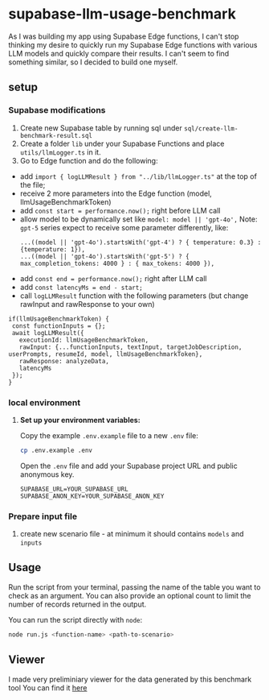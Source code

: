 # supabase-llm-usage-benchmark

As I was building my app using Supabase Edge functions, I can't stop thinking my desire to quickly run my Supabase Edge functions with various LLM models and quickly compare their results. I can't seem to find something similar, so I decided to build one myself.

## setup

### Supabase modifications
1. Create new Supabase table by running sql under `sql/create-llm-benchmark-result.sql`
1. Create a folder `lib` under your Supabase Functions and place `utils/llmLogger.ts` in it.
1. Go to Edge function and do the following:
 - add `import { logLLMResult } from "../lib/llmLogger.ts"` at the top of the file;
 - receive 2 more parameters into the Edge function (model, llmUsageBenchmarkToken)
 - add `const start = performance.now();` right before LLM call
 - allow model to be dynamically set like `model: model || 'gpt-4o',`
   Note: `gpt-5` series expect to receive some parameter differently, like:
   ```
   ...((model || 'gpt-4o').startsWith('gpt-4') ? { temperature: 0.3} : {temperature: 1}),
   ...((model || 'gpt-4o').startsWith('gpt-5') ? { max_completion_tokens: 4000 } : { max_tokens: 4000 }),
   ```
 - add `const end = performance.now();` right after LLM call
 - add `const latencyMs = end - start;`
 - call `logLLMResult` function with the following parameters (but change rawInput and rawResponse to your own)
 ```
 if(llmUsageBenchmarkToken) {
  const functionInputs = {};
  await logLLMResult({
    executionId: llmUsageBenchmarkToken,
    rawInput: {...functionInputs, textInput, targetJobDescription, userPrompts, resumeId, model, llmUsageBenchmarkToken},
    rawResponse: analyzeData,
    latencyMs
  });
}
 ```

### local environment
1. **Set up your environment variables:**

   Copy the example `.env.example` file to a new `.env` file:

   ```bash
   cp .env.example .env
   ```

   Open the `.env` file and add your Supabase project URL and public anonymous key.

   ```
   SUPABASE_URL=YOUR_SUPABASE_URL
   SUPABASE_ANON_KEY=YOUR_SUPABASE_ANON_KEY
   ```

### Prepare input file
1. create new scenario file - at minimum it should contains `models` and `inputs`

## Usage

Run the script from your terminal, passing the name of the table you want to check as an argument. You can also provide an optional count to limit the number of records returned in the output.

You can run the script directly with `node`:

```bash
node run.js <function-name> <path-to-scenario>
```

## Viewer

I made very preliminiary viewer for the data generated by this benchmark tool
You can find it [here](https://github.com/tomokat/supabase-llm-benchmark-viewer)